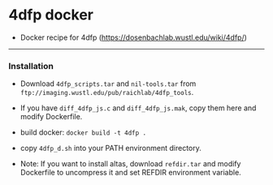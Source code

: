 # 4dfp docker

* Docker recipe for 4dfp (https://dosenbachlab.wustl.edu/wiki/4dfp/)

---

### Installation
* Download `4dfp_scripts.tar` and `nil-tools.tar` from `ftp://imaging.wustl.edu/pub/raichlab/4dfp_tools`.
* If you have `diff_4dfp_js.c` and `diff_4dfp_js.mak`, copy them here and modify Dockerfile.
* build docker: `docker build -t 4dfp .`
* copy `4dfp_d.sh` into your PATH environment directory.

* Note: If you want to install altas, download `refdir.tar` and modify Dockerfile to uncompress it and set REFDIR environment variable.

